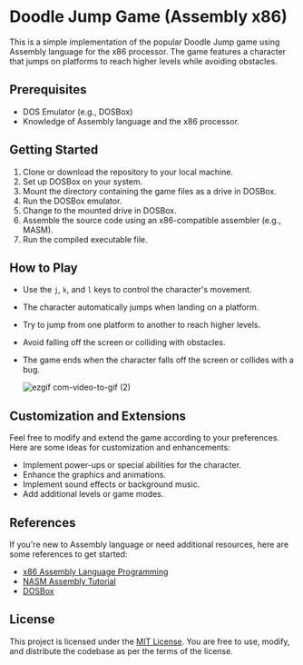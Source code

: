 # Doodle Jump Game (Assembly x86)

This is a simple implementation of the popular Doodle Jump game using Assembly language for the x86 processor. The game features a character that jumps on platforms to reach higher levels while avoiding obstacles.

## Prerequisites

- DOS Emulator (e.g., DOSBox)
- Knowledge of Assembly language and the x86 processor.

## Getting Started

1. Clone or download the repository to your local machine.
2. Set up DOSBox on your system.
3. Mount the directory containing the game files as a drive in DOSBox.
4. Run the DOSBox emulator.
5. Change to the mounted drive in DOSBox.
6. Assemble the source code using an x86-compatible assembler (e.g., MASM).
7. Run the compiled executable file.

## How to Play

- Use the `j`, `k`,  and `l` keys to control the character's movement.
- The character automatically jumps when landing on a platform.
- Try to jump from one platform to another to reach higher levels.
- Avoid falling off the screen or colliding with obstacles.
- The game ends when the character falls off the screen or collides with a bug.
  
    ![ezgif com-video-to-gif (2)](https://github.com/maedehdehghanam/Doodle_jump/assets/81408402/f5dc5e13-0819-4367-84fc-ccb8699c86a8)



## Customization and Extensions

Feel free to modify and extend the game according to your preferences. Here are some ideas for customization and enhancements:

- Implement power-ups or special abilities for the character.
- Enhance the graphics and animations.
- Implement sound effects or background music.
- Add additional levels or game modes.

## References

If you're new to Assembly language or need additional resources, here are some references to get started:

- [x86 Assembly Language Programming](https://en.wikibooks.org/wiki/X86_Assembly)
- [NASM Assembly Tutorial](https://cs.lmu.edu/~ray/notes/nasmtutorial/)
- [DOSBox](https://www.dosbox.com/)

## License

This project is licensed under the [MIT License](LICENSE). You are free to use, modify, and distribute the codebase as per the terms of the license.
